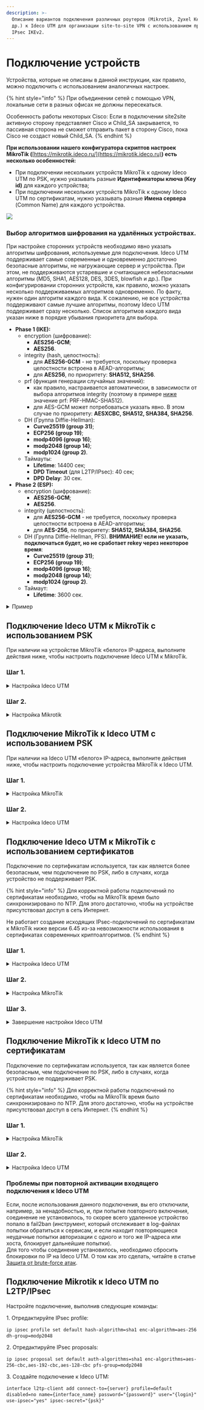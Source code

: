 ```yaml
---
description: >-
  Описание вариантов подключения различных роутеров (Mikrotik, Zyxel Keenetic и
  др.) к Ideco UTM для организации site-to-site VPN с использованием протокола
  IPsec IKEv2.
---
```


# Подключение устройств

Устройства, которые не описаны в данной инструкции, как правило, можно подключить с использованием аналогичных настроек.

{% hint style="info" %}
При объединении сетей с помощью VPN, локальные сети в разных офисах не должны пересекаться.

Особенность работы некоторых Cisco: Если в подключении site2site активную сторону представляет Cisco и Child_SA закрывается, то пассивная сторона не сможет отправить пакет в сторону Cisco, пока Cisco не создаст новый Child_SA.
{% endhint %}

**При использовании нашего конфигуратора скриптов настроек MikroTik (**[https://mikrotik.ideco.ru/](https://mikrotik.ideco.ru)**) есть несколько особенностей:**

* При подключении нескольких устройств MikroTik к одному Ideco UTM по PSK, нужно указывать разные **Идентификаторы ключа (Key id)** для каждого устройства;
* При подключении нескольких устройств MikroTik к одному Ideco UTM по сертификатам, нужно указывать разные **Имена сервера** (Common Name) для каждого устройства.

![](../../../.gitbook/assets/screenshot\_9.png)

### Выбор алгоритмов шифрования на удалённых устройствах.

При настройке сторонних устройств необходимо явно указать алгоритмы шифрования, используемые для подключения. Ideco UTM поддерживает самые современные и одновременно достаточно безопасные алгоритмы, не нагружающие сервер и устройства. При этом, не поддерживаются устаревшие и считающиеся небезопасными алгоритмы (MD5, SHA1, AES128, DES, 3DES, blowfish и др.). При конфигурировании сторонних устройств, как правило, можно указать несколько поддерживаемых алгоритмов одновременно. По факту, нужен один алгоритм каждого вида. К сожалению, не все устройства поддерживают самые лучшие алгоритмы, поэтому Ideco UTM поддерживает сразу несколько. Список алгоритмов каждого вида указан ниже в порядке убывания приоритета для выбора.

* **Phase 1 (IKE):**
  * encryption (шифрование):
    * **AES256-GCM**;
    * **AES256**.
  * integrity (hash, целостность):
    * для **AES256-GCM** - не требуется, поскольку проверка целостности встроена в AEAD-алгоритмы;
    * для **AES256**, по приоритету: **SHA512, SHA256**.
  * prf (функция генерации случайных значений):
    * как правило, настраивается автоматически, в зависимости от выбора алгоритмов integrity (поэтому в примере [ниже](connecting-devices.md#primer-nastroiki-podklyucheniya-pfsense-k-ideco-utm-po-ipsec-predstavlen-na-skrinshotakh-nizhe) значение prf: PRF-HMAC-SHA512).
    * для AES-GCM может потребоваться указать явно. В этом случае по приоритету: **AESXCBC, SHA512, SHA384, SHA256**.
  * DH (Группа Diffie-Hellman):
    * **Curve25519 (group 31)**;
    * **ECP256 (group 19)**;
    * **modp4096 (group 16)**;
    * **modp2048 (group 14)**;
    * **modp1024 (group 2)**.
  * Таймауты: 
    * **Lifetime**: 14400 сек;
    * **DPD Timeout** (для L2TP/IPsec): 40 сек;
    * **DPD Delay**: 30 сек.
* **Phase 2 (ESP):**
  * encryption (шифрование):
    * **AES256-GCM**;
    * **AES256**.
  * integrity (целостность):
    * для **AES256-GCM** - не требуется, поскольку проверка целостности встроена в AEAD-алгоритмы;
    * для **AES-256**, по приоритету: **SHA512, SHA384, SHA256**.
  * DH (Группа Diffie-Hellman, PFS). **ВНИМАНИЕ! если не указать, подключаться будет, но не сработает rekey через некоторое время**:
    * **Curve25519 (group 31)**;
    * **ECP256 (group 19)**;
    * **modp4096 (group 16)**;
    * **modp2048 (group 14)**;
    * **modp1024 (group 2)**. 
  * Таймаут:  
    * **Lifetime**: 3600 сек.

<details>

<summary>Пример</summary>

* **Phase 1 (IKE)** (нужна одна из строк)**:**
  * AES256-GCM\PRF-HMAC-SHA512\Curve25519;
  * AES256\SHA512\PRF-HMAC-SHA512\ECP384;
  * AES256\SHA256\PRF-HMAC-SHA256\MODP2048.
* **Phase 2 (ESP)** (нужна одна из строк)**:**
  * AES256-GCM\ECP384;
  * AES256\SHA256\MODP2048.

Пример настройки подключения pfSense к Ideco UTM по IPsec представлен на скриншотах ниже:

<img src="../../../.gitbook/assets/phase1.png" alt="" data-size="original">

<img src="../../../.gitbook/assets/phase2.png" alt="" data-size="original">

</details>

## Подключение Ideco UTM к MikroTik с использованием PSK

При наличии на устройстве MikroTik «белого» IP-адреса, выполните действия ниже, чтобы настроить подключение Ideco UTM к MikroTik.

### Шаг 1.

<details>

<summary>Настройка Ideco UTM</summary>

1\. В Ideco UTM откройте вкладку **Сервисы -> IPsec -> Устройства**, нажмите на значок ![ok\_with\_icon.png](<../../../.gitbook/assets/ok-with-icon (33).png>) и заполните следующие поля:

* **Название подключения** - укажите произвольное имя для подключения. Значение не должно быть длиннее 42 символов;
* **Тип соединения** - выберите **Исходящее**, поскольку осуществляется подключение от UTM к MikroTik;
* **Адрес удаленного устройства** - укажите внешний IP-адрес устройства MikroTik;
* **Тип аутентификации** - выберите тип **PSK**;
* **PSK** - будет сгенерирован случайный PSK-ключ. Он потребуется, чтобы настроить подключение в MikroTik;
* **Идентификатор ключа** - введенный вами ключ будет использоваться для идентификации исходящего подключения;
* **Домашние локальные сети** - перечислите все **локальные сети UTM**, которые будут доступны в IPsec-подключении, т.е. будут видны противоположной стороне;
* **Удаленные локальные сети** - перечислите все **локальные сети MikroTik**, которые будут доступны в IPsec-подключении, т.е. будут видны противоположной стороне.

<img src="../../../.gitbook/assets/connetc_device.png" alt="" data-size="original">

2\. После заполнения всех полей нажмите кнопку **Добавить подключение**. В списке подключений появится ваше подключение:

<img src="../../../.gitbook/assets/out-connection.png" alt="" data-size="original">

</details>

### Шаг 2.

<details>

<summary>Настройка Mikrotik</summary>

Настройку устройства MikroTik можно осуществить несколькими способами - через GUI, через консоль устройства или воспользовавшись нашими конфигурационными скриптами, сгенерированными по адресу [https://mikrotik.ideco.ru/](https://mikrotik.ideco.ru).

После генерации скрипта необходимо открыть раздел **System -> Scripts**, создать скрипт, вставить в него код, сгенерированный конфигуратором и запустить.

После того как скрипт закончит свою работу, никаких дополнительных действий по настройке не требуется.

</details>

## Подключение MikroTik к Ideco UTM с использованием PSK

При наличии на Ideco UTM «белого» IP-адреса, выполните действия ниже, чтобы настроить подключение устройства MikroTik к Ideco UTM.

### Шаг 1.

<details>

<summary>Настройка MikroTik</summary>

Настройку устройства MikroTik можно осуществить несколькими способами - через GUI, через консоль устройства или, воспользовавшись нашими конфигурационными скриптами, сгенерированными по адресу [https://mikrotik.ideco.ru/](https://mikrotik.ideco.ru).

После генерации скрипта необходимо открыть раздел **System -> Scripts**, создать скрипт, вставить в него код, сгенерированный конфигуратором и запустить.

После того как скрипт закончит свою работу, никаких дополнительных действий по настройке не требуется.

</details>

### Шаг 2.

<details>

<summary>Настройка Ideco UTM</summary>

1\. В Ideco UTM откройте вкладку **Сервисы -> IPsec -> Устройства**, нажмите на значок ![ok\_with\_icon.png](<../../../.gitbook/assets/ok-with-icon (33).png>) и заполните следующие поля:

* **Название подключения** - укажите произвольное имя для подключения. Значение не должно быть длиннее 42 символов;
* **Тип соединения** - выберите **Входящее**, поскольку осуществляется подключение к UTM;
* **Тип аутентификации** - укажите тип **PSK**;
* **PSK** - вставьте PSK-ключ, полученный от MikroTik;
* **Идентификатор удаленной стороны** - вставьте идентификатор MikroTik (параметр Key ID в `/ip ipsec peers`);
* **Домашние локальные сети** - перечислите все **локальные сети UTM**, которые будут доступны в IPsec-подключении, т.е. будут видны противоположной стороне;
* **Удаленные локальные сети** - перечислите все локальные сети MikroTik, которые будут доступны в IPsec-подключении, т.е. будут видны противоположной стороне.

<img src="../../../.gitbook/assets/in-device.png" alt="" data-size="original">

2\. После заполнения всех полей нажмите кнопку **Добавить подключение**. В списке подключений появится ваше подключение.

<img src="../../../.gitbook/assets/in-connection.png" alt="" data-size="original">

</details>

## Подключение Ideco UTM к MikroTik с использованием сертификатов

Подключение по сертификатам используется, так как является более безопасным, чем подключение по PSK, либо в случаях, когда устройство не поддерживает PSK.

{% hint style="info" %}
Для корректной работы подключений по сертификатам необходимо, чтобы на MikroTIk время было синхронизировано по NTP. Для этого достаточно, чтобы на устройстве присутствовал доступ в сеть Интернет.

Не работает создание исходящих IPsec-подключений по сертификатам к MikroTik ниже версии 6.45 из-за невозможности использования в сертификатах современных криптоалгоритмов.
{% endhint %}

### Шаг 1.

<details>

<summary>Настройка Ideco UTM</summary>

1\. В Ideco UTM откройте вкладку **Сервисы -> IPsec -> Устройства**, нажмите на значок ![ok\_with\_icon.png](<../../../.gitbook/assets/ok-with-icon (33).png>) и заполните следующие поля:

* **Название подключения** - укажите произвольное имя для подключения. Значение не должно быть длиннее 42 символов;
* **Тип подключения** - выберите **Исходящее**, поскольку осуществляется подключение от UTM;
* **Тип аутентификации** - укажите тип **Сертификат**;
* **Адрес удаленного устройства** - укажите внешний IP-адрес MikroTik;
* **Запрос на подпись сертификата** - будет сгенерирован **запрос, который необходимо выслать для подписи на MikroTik**.

<img src="../../../.gitbook/assets/sign_sert.png" alt="" data-size="original">

2\. После того как запрос будет подписан, необходимо будет продолжить настройку подключения в Ideco UTM.

**Не закрывайте вкладку с настройками!**

</details>

### Шаг 2.

<details>

<summary>Настройка MikroTik</summary>

На данном этапе следует настроить MikroTik, чтобы продолжить настройку UTM.

Файл **UTM.csr**, полученный из Ideco UTM, необходимо загрузить в файловое хранилище MikroTik. Для этого необходимо открыть раздел **File**, нажать кнопку **Browse**, выбрать файл и загрузить его.

Настройку MikroTik можно осуществить несколькими способами - через GUI, через консоль устройства или, воспользовавшись нашими конфигурационными скриптами, сгенерированными по адресу [https://mikrotik.ideco.ru/](https://mikrotik.ideco.ru).

После генерации скрипта необходимо открыть раздел **System -> Scripts**, создать скрипт, вставить в него код, сгенерированный конфигуратором и запустить.

После того как скрипт закончит свою работу, в файловой системе MikroTik появятся два файла, которые необходимо скачать, чтобы впоследствии загрузить на UTM.

![](../../../.gitbook/assets/ipsec-cert01.png)

Файл вида `cert_export_device_<случайный набор символов>.ipsec.crt` - **это подписанный сертификат UTM**. Файл вида `cert_export_mk_ca.crt` - **это корневой сертификат MikroTik.**

На этом настройку MikroTik можно считать завершенной.

</details>

### Шаг 3.

<details>

<summary>Завершение настройки Ideco UTM</summary>

Перейдите обратно на Ideco UTM во вкладку с настройками подключения устройства и продолжите заполнять следующие поля:

* **Подписанный сертификат UTM** - загрузите подписанный в MikroTik сертификат UTM;
* **Корневой сертификат удаленного устройства** - загрузите корневой сертификат MikroTik;
* **Домашние локальные сети** - перечислите все **локальные сети UTM**, которые будут доступны в IPsec-подключении, т.е. будут видны противоположной стороне;
* **Удаленные локальные сети** - перечислите все **локальные сети MikroTik**, которые будут доступны в IPsec-подключении, т.е. будут видны противоположной стороне.

<img src="../../../.gitbook/assets/ipsec-cert.png" alt="" data-size="original">

После заполнения полей нажмите кнопку **Добавить подключение**. В списке подключений появится ваше подключение.

</details>

## Подключение MikroTik к Ideco UTM по сертификатам

Подключение по сертификатам используется, так как является более безопасным, чем подключение по PSK, либо в случаях, когда устройство не поддерживает PSK.

{% hint style="info" %}
Для корректной работы подключений по сертификатам необходимо, чтобы на MikroTIk время было синхронизировано по NTP. Для этого достаточно, чтобы на устройстве присутствовал доступ в сеть Интернет.
{% endhint %}

### Шаг 1.

<details>

<summary>Настройка MikroTik</summary>

Настройку MikroTik можно осуществить несколькими способами - через GUI, через консоль устройства или, воспользовавшись нашими конфигурационными скриптами, сгенерированными по адресу [https://mikrotik.ideco.ru/](https://mikrotik.ideco.ru) .

После генерации скрипта необходимо открыть раздел **System -> Scripts**, создать скрипт, вставить в него код, сгенерированный конфигуратором и запустить его.

Поскольку скриптов конфигуратором генерируется два, то и в MikroTik также нужно создать два скрипта.

Перед настройкой необходимо запустить первый скрипт. После того как он завершит работу, в файловом хранилище MikroTik появятся два файла, которые необходимо скачать, поскольку они требуются для дальнейшей настройки.:

![](../../../.gitbook/assets/ipsec-cert02.png)

* Файл `certificate-request.pem` - **запрос на подпись сертификата**;
* Файл `certificate-request_key.pem` - **приватный ключ**.

Далее потребуется заполнить поле **Запрос на подпись сертификата** в Ideco UTM, поэтому перейдем к его настройке.

</details>

### Шаг 2.

<details>

<summary>Настройка Ideco UTM</summary>

1\. В Ideco UTM откройте вкладку **Сервисы -> IPsec -> Устройства**, нажмите на значок ![ok\_with\_icon.png](<../../../.gitbook/assets/ok-with-icon (33).png>) и заполните следующие поля:

* **Название подключения** - укажите произвольное имя для подключения. Значение не должно быть длиннее 42 символов;
* **Тип подключения** - выберите **Входящее**, поскольку осуществляется подключение к UTM;
* **Тип аутентификации** - укажите тип **Сертификат**;
* **Запрос на подпись сертификата** - загрузите запрос на подпись, **полученный от MikroTik**;
* **Домашние локальные сети** необходимо перечислить все локальные сети UTM, которые будут доступны в IPsec-подключении, т.е. будут видны противоположной стороне.

<img src="../../../.gitbook/assets/ipsec-query.png" alt="" data-size="original">

2\. После настроек нажмите кнопку **Добавить подключение**. В списке подключений появится ваше подключение. Нажмите на кнопку редактирования соединения, чтобы продолжить настройку.

<img src="../../../.gitbook/assets/edit-connection.png" alt="" data-size="original">

3\. Появится область редактирования настроек подключения. Необходимо скачать файлы, которые находятся в полях **Корневой сертификат UTM** и **Подписанный сертификат устройства**, для их последующего использования в MikroTik.

<img src="../../../.gitbook/assets/edit-cert.png" alt="" data-size="original">

</details>

### Проблемы при повторной активации входящего подключения к Ideco UTM

Если, после использования данного подключения, вы его отключили, например, за ненадобностью, и, при попытке повторного включения, соединение не установилось, то скорее всего удаленное устройство попало в fail2ban (инструмент, который отслеживает в log-файлах попытки обратиться к сервисам, и если находит повторяющиеся неудачные попытки авторизации с одного и того же IP-адреса или хоста, блокирует дальнейшие попытки).\
Для того чтобы соединение установилось, необходимо сбросить блокировки по IP на Ideco UTM. О том как это сделать, читайте в статье [Защита от brute-force атак](../../monitor/logs.md#zashita-ot-brute-force-atak).

## Подключение Mikrotik к Ideco UTM по L2TP/IPsec

Настройте подключение, выполнив следующие команды:

1\. Отредактируйте IPsec profile:

```
ip ipsec profile set default hash-algorithm=sha1 enc-algorithm=aes-256 dh-group=modp2048
```

2\. Отредактируйте IPsec proposals:

```
ip ipsec proposal set default auth-algorithms=sha1 enc-algorithms=aes-256-cbc,aes-192-cbc,aes-128-cbc pfs-group=modp2048
```

3\. Создайте подключение к Ideco UTM:

```
interface l2tp-client add connect-to={server} profile=default disabled=no name={interface_name} password="{password}" user="{login}" use-ipsec="yes" ipsec-secret="{psk}"
```
